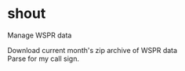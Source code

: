 # shout
Manage WSPR data

Download current month's zip archive of WSPR data <br>
Parse for my call sign.

